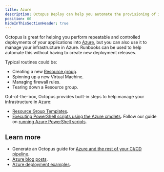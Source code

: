 ```yaml
---
title: Azure
description: Octopus Deploy can help you automate the provisioning of infrastructure in Azure using runbooks.
position: 60
hideInThisSectionHeader: true
---
```


Octopus is great for helping you perform repeatable and controlled deployments of your applications into [Azure](https://azure.microsoft.com/), but you can also use it to manage your infrastructure in Azure. Runbooks can be used to help automate this without having to create new deployment releases.

Typical routines could be:

- Creating a new [Resource group](https://docs.microsoft.com/en-us/azure/azure-resource-manager/management/overview#resource-groups).
- Spinning up a new Virtual Machine.
- Managing firewall rules.
- Tearing down a Resource group.

Out-of-the-box, Octopus provides built-in steps to help manage your infrastructure in Azure:
- [Resource Group Templates](/docs/runbooks/runbook-examples/azure/resource-groups/index.md).
- [Executing PowerShell scripts using the Azure cmdlets](/docs/deployment-examples/custom-scripts/azure-powershell-scripts.md). Follow our guide on [running Azure PowerShell scripts](/docs/deployment-examples/azure-deployments/running-azure-powershell/index.md).

## Learn more

- Generate an Octopus guide for [Azure and the rest of your CI/CD pipeline](https://octopus.com/docs/guides?destination=Azure%20websites).
- [Azure blog posts](https://octopus.com/blog/tag/azure).
- [Azure deployment examples](/docs/deployment-examples/azure-deployments/index.md).
